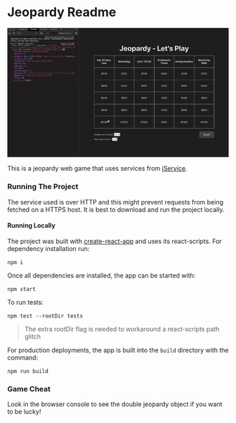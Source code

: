# Jeopardy Readme

![Dark Screen Jeopardy Demo](https://github.com/josephrexme/jeopardy-1000/blob/master/screenshots/5a058fa6d928351180d502fb42f4c438.gif)

This is a jeopardy web game that uses services from [jService][1].

### Running The Project

The service used is over HTTP and this might prevent requests from being fetched on a HTTPS host. It is best to download and run the project locally.

#### Running Locally

The project was built with [create-react-app][2] and uses its react-scripts. For dependency installation run:

```
npm i
```

Once all dependencies are installed, the app can be started with:

```
npm start
```

To run tests:

```
npm test --rootDir tests
```

> The extra rootDir flag is needed to workaround a react-scripts path glitch

For production deployments, the app is built into the `build` directory
with the command:

```
npm run build
```

### Game Cheat

Look in the browser console to see the double jeopardy object if you
want to be lucky!







[1]: http://jservice.io/
[2]: https://create-react-app.dev/docs/getting-started

